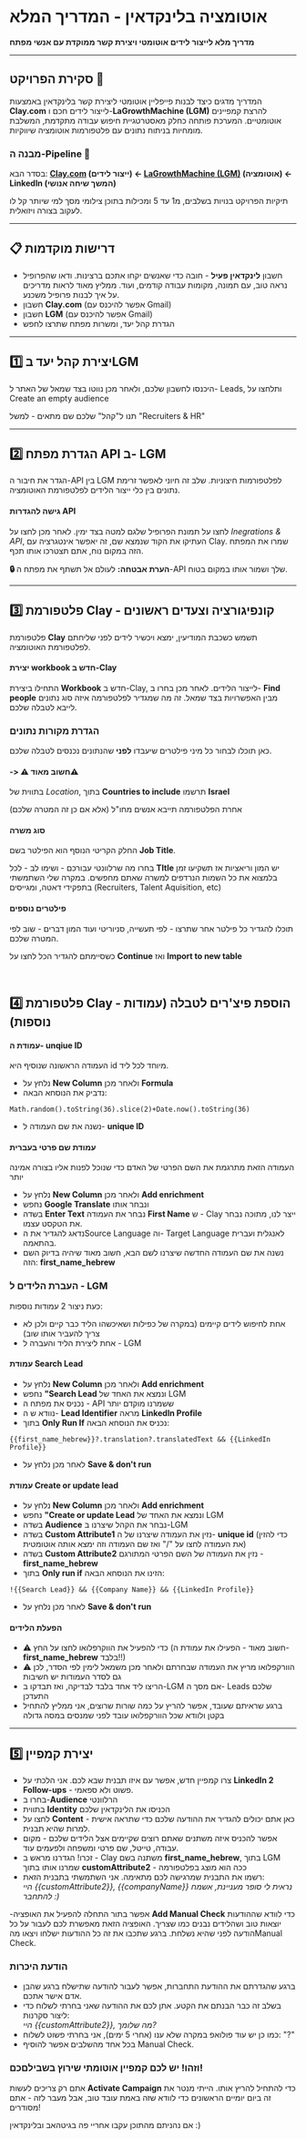 #  אוטומציה בלינקדאין - המדריך המלא
**מדריך מלא לייצור לידים אוטומטי ויצירת קשר ממוקדת עם אנשי מפתח**

***

##  סקירת הפרויקט 🎯

המדריך מדגים כיצד לבנות פייפליין אוטומטי ליצירת קשר בלינקדאין באמצעות **Clay.com** לייצור לידים חכם ו-**LaGrowthMachine (LGM)** להרצת קמפיינים אוטומטיים.
המערכת פותחה כחלק מאסטרטגיית חיפוש עבודה מתקדמת, המשלבת מומחיות בניתוח נתונים עם פלטפורמות אוטומציה שיווקיות.



###  מבנה ה-Pipeline 🔨
בסדר הבא: **[Clay.com](https://www.clay.com/) (ייצור לידים) ← [LaGrowthMachine (LGM)](https://lagrowthmachine.com/) (אוטומציה) ← LinkedIn (המשך שיחה אנושי)**

 תיקיות הפרויקט בנויות בשלבים, מ1 עד 5 ומכילות בתוכן צילומי מסך למי שיותר קל לו לעקוב בצורה ויזואלית.
***
## 📋 דרישות מוקדמות

- חשבון **לינקדאין פעיל** - חובה כדי שאנשים יקחו אתכם ברצינות. ודאו שהפרופיל נראה טוב, עם תמונה, מקומות עבודה קודמים, ועוד. ממליץ מאוד לראות מדריכים על איך לבנות פרופיל משכנע.
- חשבון **Clay.com** (אפשר להיכנס עם Gmail)
- חשבון **LGM** (אפשר להיכנס עם Gmail)
- הגדרת קהל יעד, ומשרות מפתח שתרצו לחפש

***

## 1️⃣ יצירת קהל יעד בLGM
היכנסו לחשבון שלכם, ולאחר מכן נווטו בצד שמאל של האתר ל- Leads, ותלחצו על Create an empty audience

תנו ל"קהל" שלכם שם מתאים - למשל "Recruiters & HR"
***
## 2️⃣ הגדרת מפתח API ב- LGM

הגדר את חיבור ה-API בין LGM לפלטפורמות חיצוניות. שלב זה חיוני לאפשר זרימת נתונים בין כלי ייצור הלידים לפלטפורמת האוטומציה.

#### גישה להגדרות API
לחצו על תמונת הפרופיל שלגם למטה בצד ימין. לאחר מכן לחצו על *Inegrations & API*, העתיקו את הקוד שנמצא שם, זה יאפשר אינטגרציה עם Clay.
שמרו את המפתח הזה במקום נוח, אתם תצטרכו אותו תכף.


**🔒 הערת אבטחה:** לעולם אל תשתף את מפתח ה-API שלך ושמור אותו במקום בטוח.

***

## 3️⃣ פלטפורמת Clay - קונפיגורציה וצעדים ראשונים

פלטפורמת **Clay** תשמש כשכבת המודיעין, ימצא ויכשיר לידים לפני שליחתם לפלטפורמת האוטומציה.

#### יצירת workbook חדש ב-Clay
התחילו ביצירת **Workbook** חדש ב-Clay, לייצור הלידים.
לאחר מכן בחרו ב- **Find people** מבין האפשרויות בצד שמאל.
זה מה שמגדיר לפלטפורמה איזה סוג נתונים לייבא לטבלה שלכם.

### הגדרת מקורות נתונים
כאן תוכלו לבחור כל מיני פילטרים שיעבדו **לפני** שהנתונים נכנסים לטבלה שלכם.
#### -> ⚠ חשוב מאוד⚠

בתווית של *Location*, בתוך **Countries to include** תרשמו **Israel**

אחרת הפלטפורמה תייבא אנשים מחו"ל (אלא אם כן זה המטרה שלכם)

#### סוג משרה
החלק הקריטי הנוסף הוא הפילטר בשם **Job Title**.

בחרו מה שרלוונטי עבורכם - ושימו לב - לכל **TItle** יש המון וריאציות אז תשקיעו זמן בלמצוא את כל השמות הנרדפים למשרה שאתם מחפשים.
במקרה שלי השתמשתי בתפקידי דאטה, ומגייסים (Recruiters, Talent Aquisition, etc)


#### פילטרים נוספים
תוכלו להגדיר כל פילטר אחר שתרצו - לפי תעשייה, סניוריטי ועוד המון דברים - שוב לפי המטרה שלכם.

כשסיימתם להגדיר הכל לחצו על **Continue** ואז **Import to new table**

<br>

## 4️⃣ פלטפורמת Clay -  הוספת פיצ'רים לטבלה (עמודות נוספות)


#### עמודת ה- unqiue ID
העמודה הראשונה שנוסיף היא id מיוחד לכל ליד.

- נלחץ על **New Column**  ולאחר מכן **Formula**
- נדביק את הנוסחא הבאה:
~~~
Math.random().toString(36).slice(2)+Date.now().toString(36)
~~~
- נשנה את שם העמודה ל- **unique ID**

 #### עמודת שם פרטי בעברית
 העמודה הזאת מתרגמת את השם הפרטי של האדם כדי שנוכל לפנות אליו בצורה אמינה יותר
- נלחץ על **New Column**  ולאחר מכן **Add enrichment**
- נחפש **Google Translate** ונבחר אותו
- בשדה **Enter Text** נבחר את העמודה **First Name** ש - Clay ייצר לנו, מתוכה נבחר את הטקסט עצמו.
- נדאג להגדיר את הSource Language וה- Target Language לאנגלית ועברית בהתאמה.
- נשנה את שם העמודה החדשה שיצרנו לשם הבא, חשוב מאוד שיהיה בדיוק השם הזה: **first_name_hebrew**

### העברת הלידים ל - LGM
כעת ניצור 2 עמודות נוספות:
- אחת לחיפוש לידים קיימים (במקרה של כפילות ושאיכשהו הליד כבר קיים ולכן לא צריך להעביר אותו שוב)
- אחת ליצירת הליד והעברה ל - LGM

#### עמודת Search Lead
- נלחץ על **New Column**  ולאחר מכן **Add enrichment**
- נחפש **"Search Lead** ונמצא את האחד של LGM
- נכניס את מפתח ה - API ששמרנו מוקדם יותר
- נוודא ש ה- **Lead Identifier** מראה **LinkedIn Profile**
- בתוך **Only Run If** נכניס את הנוסחא הבאה:
  
~~~
{{first_name_hebrew}}?.translation?.translatedText && {{LinkedIn Profile}}
~~~

- לאחר מכן נלחץ על **Save & don't run**

#### עמודת Create or update lead
- נלחץ על **New Column**  ולאחר מכן **Add enrichment**
- נחפש **"Create or update Lead** ונמצא את האחד של LGM
- בשדה **Audience** נבחר את הקהל שיצרנו ב-LGM
- בשדה **Custom Attribute1** נזין את העמודה שיצרנו של ה- **unique id** (כדי להזין את העמודה לחצו על "/" ואז שם העמודה וזה ימצא אותה אוטומטית)
- בשדה **Custom Attribute2** נזין את העמודה של השם הפרטי המתורגם - **first_name_hebrew**
- בתוך **Only run if** הזינו את הנוסחא הבאה:
  
~~~
!{{Search Lead}} && {{Company Name}} && {{LinkedIn Profile}}
~~~

- לאחר מכן נלחץ על **Save & don't run**

#### הפעלת הלידים
- ⚠ כדי להפעיל את הווקרפלואו לחצו על החץ (חשוב מאוד - הפעילו את עמודת ה-**first_name_hebrew** בלבד!!)
- ⚠ הוורקפלואו מריץ את העמודה שבחרתם ולאחר מכן משמאל לימין לפי הסדר, לכן גם לסדר העמודות יש חשיבות
- הריצו ליד אחד בלבד לבדיקה, ואז תבדקו ב-LGM אם מסך ה- Leads שלכם התעדכן
- ברגע שראיתם שעובד, אפשר להריץ על כמה שורות שרוצים, אני ממליץ להתחיל בקטן ולוודא שכל הוורקפלואו עובד לפני שמנסים במסה גדולה

***
## 5️⃣ יצירת קמפיין
- צרו קמפיין חדש, אפשר עם איזו תבנית שבא לכם. אני הלכתי על **LinkedIn 2 Follow-ups** - פשוט ולא ספאמי. 
- בחרו ב-**Audience** הרלוונטי
- בתווית **Identity** הכניסו את הלינקדאין שלכם
- לחצו על **Content** - כאן אתם יכולים להגדיר את ההודעה שלכם כדי שתראה אישית למרות שהיא תבנית.
- אפשר להכניס איזה משתנים שאתם רוצים שקיימים אצל הלידים שלכם - מקום עבודה, טייטל, שם פרטי ומשפחה ולפעמים עוד.
- זכרו! הגדרנו מראש ב - Clay משתנה בשם **first_name_hebrew**, בתוך LGM שמרנו אותו בתוך **customAttribute2** - ככה הוא מוצג בפלטפורמה
- רשמו את התבנית שמרגישה לכם מתאימה. אני השתמשתי בתבנית הזאת: <br>
*היי {{customAttribute2}}, {{companyName}} נראית לי סופר מעניינת, אשמח להתחבר :)*

-אפשר בתור התחלה להפעיל את האופציה **Add Manual Check** כדי לוודא שההודעות יוצאות טוב ושהלידים נבנים כמו שצריך. האופציה הזאת מאפשרת לכם לעבור על כל הודעה לפני שהיא נשלחת. ברגע שתכבו את זה כל ההודעות ישלחו ויצאו מהManual Check.

### הודעת היכרות
- ברגע שהגדרתם את ההודעת התחברות, אפשר לעבור להודעה שתישלח ברגע שהבן אדם אישר אתכם.
- בשלב זה כבר הבנתם את הקטע. אתן לכם את ההודעה שאני בחרתי לשלוח כדי ליצור סקרנות: <br>
*היי {{customAttribute2}}, מה שלומך?*
- כמו כן יש עוד פולואפ במקרה שלא ענו (אחרי 5 ימים), אני בחרתי פשוט לשלוח: "?"
- בכל אחד מהשלבים אפשר להוסיף Manual Check.

### וזהו! יש לכם קמפיין אוטומתי שירוץ בשבילםכם!
אתם רק צריכים לעשות **Activate Campaign** כדי להתחיל להריץ אותו.
הייתי מנטר את זה ביום יומיים הראשונים כדי לוודא שזה באמת עובד טוב, אבל מעבר לזה - אתם מסודרים!

אם נהניתם מהתוכן עקבו אחריי פה בגיטהאב ובלינקדאין :)

